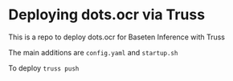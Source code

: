 # Deploying dots.ocr via Truss
This is a repo to deploy dots.ocr for Baseten Inference with Truss

The main additions are `config.yaml` and `startup.sh`

To deploy
`truss push`